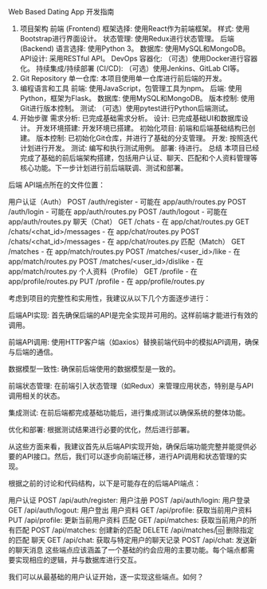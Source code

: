 Web Based Dating App 开发指南
1. 项目架构
前端 (Frontend)
框架选择: 使用React作为前端框架。
样式: 使用Bootstrap进行界面设计。
状态管理: 使用Redux进行状态管理。
后端 (Backend)
语言选择: 使用Python 3。
数据库: 使用MySQL和MongoDB。
API设计: 采用RESTful API。
DevOps
容器化: （可选）使用Docker进行容器化。
持续集成/持续部署 (CI/CD): （可选）使用Jenkins、GitLab CI等。
2. Git Repository
单一仓库: 本项目使用单一仓库进行前后端的开发。
3. 编程语言和工具
前端: 使用JavaScript，包管理工具为npm。
后端: 使用Python，框架为Flask。
数据库: 使用MySQL和MongoDB。
版本控制: 使用Git进行版本控制。
测试: （可选）使用pytest进行Python后端测试。
4. 开始步骤
需求分析: 已完成基础需求分析。
设计: 已完成基础UI和数据库设计。
开发环境搭建: 开发环境已搭建。
初始化项目: 前端和后端基础结构已创建。
版本控制: 已初始化Git仓库，并进行了基础的分支管理。
开发: 按照迭代计划进行开发。
测试: 编写和执行测试用例。
部署: 待进行。
总结
本项目已经完成了基础的前后端架构搭建，包括用户认证、聊天、匹配和个人资料管理等核心功能。下一步计划进行前后端联调、测试和部署。


后端
API端点所在的文件位置：

用户认证（Auth）
POST /auth/register - 可能在 app/auth/routes.py
POST /auth/login - 可能在 app/auth/routes.py
POST /auth/logout - 可能在 app/auth/routes.py
聊天（Chat）
GET /chats - 在 app/chat/routes.py
GET /chats/<chat_id>/messages - 在 app/chat/routes.py
POST /chats/<chat_id>/messages - 在 app/chat/routes.py
匹配（Match）
GET /matches - 在 app/match/routes.py
POST /matches/<user_id>/like - 在 app/match/routes.py
POST /matches/<user_id>/dislike - 在 app/match/routes.py
个人资料（Profile）
GET /profile - 在 app/profile/routes.py
PUT /profile - 在 app/profile/routes.py



考虑到项目的完整性和实用性，我建议从以下几个方面逐步进行：

后端API实现: 首先确保后端的API是完全实现并可用的。这样前端才能进行有效的调用。

前端API调用: 使用HTTP客户端（如axios）替换前端代码中的模拟API调用，确保与后端的通信。

数据模型一致性: 确保前后端使用的数据模型是一致的。

前端状态管理: 在前端引入状态管理（如Redux）来管理应用状态，特别是与API调用相关的状态。

集成测试: 在前后端都完成基础功能后，进行集成测试以确保系统的整体功能。

优化和部署: 根据测试结果进行必要的优化，然后进行部署。

从这些方面来看，我建议首先从后端API实现开始，确保后端功能完整并能提供必要的API接口。然后，我们可以逐步向前端迁移，进行API调用和状态管理的实现。


根据之前的讨论和代码结构，以下是可能存在的后端API端点：

用户认证
POST /api/auth/register: 用户注册
POST /api/auth/login: 用户登录
GET /api/auth/logout: 用户登出
用户资料
GET /api/profile: 获取当前用户资料
PUT /api/profile: 更新当前用户资料
匹配
GET /api/matches: 获取当前用户的所有匹配
POST /api/matches: 创建新的匹配
DELETE /api/matches/:id: 删除指定的匹配
聊天
GET /api/chat: 获取与特定用户的聊天记录
POST /api/chat: 发送新的聊天消息
这些端点应该涵盖了一个基础的约会应用的主要功能。每个端点都需要实现相应的逻辑，并与数据库进行交互。

我们可以从最基础的用户认证开始，逐一实现这些端点。如何？